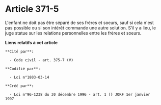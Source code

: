 # Article 371-5

L'enfant ne doit pas être séparé de ses frères et soeurs, sauf si cela n'est pas possible ou si son intérêt commande une
autre solution. S'il y a lieu, le juge statue sur les relations personnelles entre les frères et soeurs.

**Liens relatifs à cet article**

	**Cité par**:

	  - Code civil - art. 375-7 (V)

	**Codifié par**:

	  - Loi n°1803-03-14

	**Créé par**:

	  - Loi n°96-1238 du 30 décembre 1996 - art. 1 () JORF 1er janvier 1997
